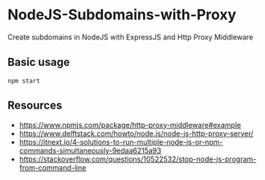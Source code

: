 # NodeJS-Subdomains-with-Proxy
Create subdomains in NodeJS with ExpressJS and Http Proxy Middleware

## Basic usage
```
npm start
```

## Resources
- https://www.npmjs.com/package/http-proxy-middleware#example
- https://www.delftstack.com/howto/node.js/node-js-http-proxy-server/
- https://itnext.io/4-solutions-to-run-multiple-node-js-or-npm-commands-simultaneously-9edaa6215a93
- https://stackoverflow.com/questions/10522532/stop-node-js-program-from-command-line
